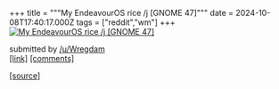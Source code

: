 +++
title = """My EndeavourOS rice /j [GNOME 47]"""
date = 2024-10-08T17:40:17.000Z
tags = ["reddit","wm"]
+++
[![My EndeavourOS rice /j [GNOME 47]](https://preview.redd.it/hsmvgqcsjktd1.png?width=640&crop=smart&auto=webp&s=5693eea857c4c8d5f61c8f6ffaa40ac25fefdc5c "My EndeavourOS rice /j [GNOME 47]")](https://www.reddit.com/r/unixporn/comments/1fz5qfp/my_endeavouros_rice_j_gnome_47/)

submitted by [/u/Wregdam](https://www.reddit.com/user/Wregdam)  
[\[link\]](https://i.redd.it/hsmvgqcsjktd1.png) [\[comments\]](https://www.reddit.com/r/unixporn/comments/1fz5qfp/my_endeavouros_rice_j_gnome_47/)

[[source]](https://www.reddit.com/r/unixporn/comments/1fz5qfp/my_endeavouros_rice_j_gnome_47/)
